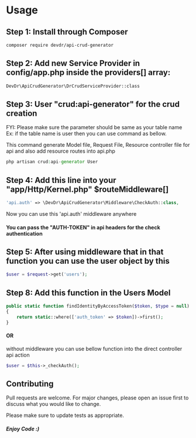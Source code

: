 # Usage

## Step 1: Install through Composer

```bash 
composer require devdr/api-crud-generator
```

## Step 2: Add new Service Provider in config/app.php inside the providers[] array:

```bash
DevDr\ApiCrudGenerator\DrCrudServiceProvider::class
```

## Step 3: User "crud:api-generator" for the crud creation
FYI: Please make sure the parameter should be same as your table name Ex: if the table name is user then you can use command as bellow.

This command generate Model file, Request File, Resource controller file for api and also add resource routes into api.php 
```php
php artisan crud:api-generator User
```

## Step 4: Add this line into your "app/Http/Kernel.php" $routeMiddleware[]

```php
'api.auth' => \DevDr\ApiCrudGenerator\Middleware\CheckAuth::class,
```
Now you can use this 'api.auth' middleware anywhere

#### You can pass the "AUTH-TOKEN" in api headers for the check authentication



## Step 5: After using middleware that in that function you can use the user object by this

```php
$user = $request->get('users');
```

## Step 8: Add this function in the Users Model

```php
public static function findIdentityByAccessToken($token, $type = null)
{
    return static::where(['auth_token' => $token])->first();
}
```
#### OR

without middleware you can use bellow function into the direct controller api action
```php
$user = $this->_checkAuth();
```

## Contributing
Pull requests are welcome. For major changes, please open an issue first to discuss what you would like to change.

Please make sure to update tests as appropriate.

##### Enjoy Code :)
